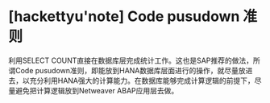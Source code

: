 # [hackettyu'note] Code pusudown 准则

利用SELECT COUNT直接在数据库层完成统计工作。这也是SAP推荐的做法，所谓Code pusudown准则，即能放到HANA数据库层面进行的操作，就尽量放进去，以充分利用HANA强大的计算能力。在数据库能够完成计算逻辑的前提下，尽量避免把计算逻辑放到Netweaver ABAP应用层去做。